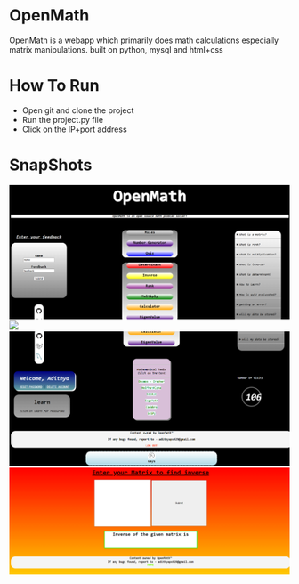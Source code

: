 # OpenMath

OpenMath is a webapp which primarily does math calculations especially matrix manipulations.
built on python, mysql and html+css

# How To Run

<ul>
  <li>Open git and clone the project</li>
  <li>Run the project.py file</li>
  <li>Click on the IP+port address</li>
</ul>

# SnapShots

<img src="webasset2/Capture.PNG">
<img src="webasset2/Capture1.PNG">
<img src="webasset2/Capture2.PNG">
<img src="webasset2/Capture3.PNG">
